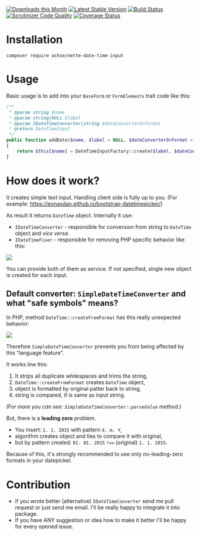 [![Downloads this Month](https://img.shields.io/packagist/dm/achse/nette-date-time-input.svg)](https://packagist.org/packages/achse/nette-date-time-input)
[![Latest Stable Version](https://poser.pugx.org/achse/nette-date-time-input/v/stable)](https://github.com/achse/nette-date-time-input/releases)
[![Build Status](https://travis-ci.org/Achse/nette-date-time-input.svg?branch=master)](https://travis-ci.org/Achse/nette-date-time-input)
[![Scrutinizer Code Quality](https://scrutinizer-ci.com/g/Achse/nette-date-time-input/badges/quality-score.png?b=master)](https://scrutinizer-ci.com/g/Achse/nette-date-time-input/?branch=master)
[![Coverage Status](https://coveralls.io/repos/github/Achse/nette-date-time-input/badge.svg?branch=master)](https://coveralls.io/github/Achse/nette-date-time-input?branch=master)

# Installation
```
composer require achse/nette-date-time-input
```

# Usage
Basic usage is to add into your `BaseForm` or `FormElements` trait code like this:

```php
/**
 * @param string $name
 * @param string|NULL $label
 * @param IDateTimeConverter|string $dateConverterOrFormat
 * @return DateTimeInput
 */
public function addDate($name, $label = NULL, $dateConverterOrFormat = 'j. n. Y')
{
	return $this[$name] = DateTimeInputFactory::create($label, $dateConverterOrFormat);
}
```

# How does it work?
It creates simple text input. Handling client side is fully up to you. (For example: https://eonasdan.github.io/bootstrap-datetimepicker/)
 
As result it returns `DateTime` object. Internally it use:
* `IDateTimeConverter` - responsible for conversion from string to `DateTime` object and *vice versa*.
* `IDateTimeFixer` - responsible for removing PHP specific behavior like this: 

![](https://raw.githubusercontent.com/Achse/nette-date-time-input/master/examples/createFromFormat-now.jpg)

You can provide both of them as service. If not specified, single new object is created for each input.

## Default converter: `SimpleDateTimeConverter` and what "safe symbols" means?
In PHP, method `DateTime::createFromFormat` has this really unexpected behavior:

![](https://raw.githubusercontent.com/Achse/nette-date-time-input/master/examples/createFromFormat.jpg)
 
Therefore `SimpleDateTimeConverter` prevents you from being affected by this "language feature". 

It works line this:

1. It strips all duplicate whitespaces and trims the string,
2. `DateTime::createFromFormat` creates `DateTime` object,
3. object is formatted by original patter back to string,
4. string is compared, if is same as input string.

*(For more you can see: `SimpleDateTimeConverter::parseValue` method.)* 

But, there is a **leading zero** problem. 
* You insert: `1. 1. 2015` with pattern `d. m. Y`,
* algorithm creates object and ties to compare it with original,
* but by pattern created: `01. 01. 2015` `!==` (original) `1. 1. 2015`.

Because of this, it's strongly recommended to use only no-leading-zero formats in your datepicker.

# Contribution
* If you wrote better (alternative) `IDateTimeConverter` send me pull request or just send me email. I'll be really happy to integrate it into package.
* If you have ANY suggestion or idea how to make it better I'll be happy for every opened issue.
